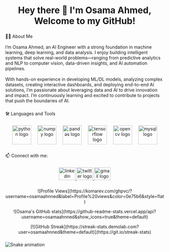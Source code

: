 <h1 align="center">Hey there 👋 I'm Osama Ahmed, Welcome to my GitHub!</h1>

###

<p align="left">👩‍💻 About Me<br><br>
I’m Osama Ahmed, an AI Engineer with a strong foundation in machine learning, deep learning, and data analysis. I enjoy building intelligent systems that solve real-world problems—ranging from predictive analytics and NLP to computer vision, data-driven insights, and AI automation pipelines.<br><br>
With hands-on experience in developing ML/DL models, analyzing complex datasets, creating interactive dashboards, and deploying end-to-end AI solutions, I’m passionate about leveraging data and AI to drive innovation and impact. I’m continuously learning and excited to contribute to projects that push the boundaries of AI.
</p>

###

<p align="left">🛠 Languages and Tools</p>

###

<div align="center">
  <img src="https://skillicons.dev/icons?i=py" height="60" alt="python logo" />
  <img width="12" />
  <img src="https://cdn.jsdelivr.net/gh/devicons/devicon/icons/numpy/numpy-original.svg" height="60" alt="numpy logo" />
  <img width="12" />
  <img src="https://cdn.jsdelivr.net/gh/devicons/devicon/icons/pandas/pandas-original.svg" height="60" alt="pandas logo" />
  <img width="12" />
  <img src="https://cdn.simpleicons.org/tensorflow/FF6F00" height="60" alt="tensorflow logo" />
  <img width="12" />
  <img src="https://cdn.jsdelivr.net/gh/devicons/devicon/icons/opencv/opencv-original.svg" height="60" alt="opencv logo" />
  <img width="12" />
  <img src="https://cdn.jsdelivr.net/gh/devicons/devicon/icons/mysql/mysql-original.svg" height="60" alt="mysql logo" />
</div>

###

<p align="left">📫 Connect with me:</p>

###

<div align="center">
  <a href="https://linkedin.com/in/osamaahnned" target="_blank">
    <img src="https://raw.githubusercontent.com/maurodesouza/profile-readme-generator/master/src/assets/icons/social/linkedin/default.svg" width="52" height="40" alt="linkedin logo"/>
  </a>
  <a href="https://x.com/osamaahnned" target="_blank">
    <img src="https://raw.githubusercontent.com/maurodesouza/profile-readme-generator/master/src/assets/icons/social/twitter/default.svg" width="52" height="40" alt="twitter logo"/>
  </a>
  <a href="mailto:osamaahnned@gmail.com" target="_blank">
    <img src="https://raw.githubusercontent.com/maurodesouza/profile-readme-generator/master/src/assets/icons/social/gmail/default.svg" width="52" height="40" alt="gmail logo"/>
  </a>
</div>

###

<p align="center">
  ![Profile Views](https://komarev.com/ghpvc/?username=osamaahnned&label=Profile%20views&color=0e75b6&style=flat)
</p>

<p align="center">
  ![Osama's GitHub stats](https://github-readme-stats.vercel.app/api?username=osamaahnned&show_icons=true&theme=default)
</p>

<p align="center">
  [![GitHub Streak](https://streak-stats.demolab.com?user=osamaahnned&theme=default)](https://git.io/streak-stats)
</p>

###

<!-- 🐍 Snake Animation -->
<img src="https://raw.githubusercontent.com/osamaahnned/osamaahnned/output/snake.svg" alt="Snake animation" />

###
